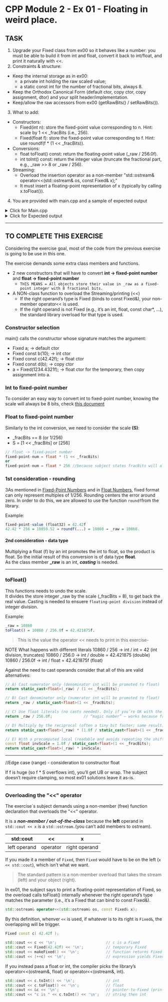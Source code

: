 # CPP Module 2 - Ex 01 - Floating in weird place.

## TASK
1. Upgrade your Fixed class from ex00 so it behaves like a number: you must be able to build it from int and float, convert it back to int/float, and print it naturally with <<.
2. Constraints & structure:  
- Keep the internal storage as in ex00:
    - a private int holding the raw scaled value;
    - a static const int for the number of fractional bits, always 8.
- Keep the Orthodox Canonical Form (default ctor, copy ctor, copy assignment, dtor) and your split header/implementation.
- Keep/allow the raw accessors from ex00 (getRawBits() / setRawBits()).
3. What to add: 
- Constructors:  
    - Fixed(int n): store the fixed-point value corresponding to n. Hint: scale by 1 << _fracBits (i.e., 256).
    - Fixed(float f): store the fixed-point value corresponding to f. Hint: use roundf(f * (1 << _fracBits)).
- Conversions:  
    - float toFloat() const: return the floating-point value (_raw / 256.0f).  
    - int toInt() const: return the integer value (truncate the fractional part, e.g., _raw >> 8 or _raw / 256).  
- Streaming: 
    - Overload the insertion operator as a non-member "std::ostream& operator<<(std::ostream& os, const Fixed& x);"
    - It must insert a floating-point representation of x (typically by calling x.toFloat()).
4. You are provided with main.cpp and a sample of expected output

<details> <summary> Click for Main.cpp </summary> 

```cpp
int main(void)
{
    Fixed a;
    Fixed const b( 10 );
    Fixed const c( 42.42f );
    Fixed const d( b );
    
    a = Fixed( 1234.4321f );
    std::cout << "a is " << a << std::endl;
    std::cout << "b is " << b << std::endl;
    std::cout << "c is " << c << std::endl;
    std::cout << "d is " << d << std::endl;
    std::cout << "a is " << a.toInt() << " as integer" << std::endl;
    std::cout << "b is " << b.toInt() << " as integer" << std::endl;
    std::cout << "c is " << c.toInt() << " as integer" << std::endl;
    std::cout << "d is " << d.toInt() << " as integer" << std::endl;
    return 0;
}
```
</details>
  
    

<details> <summary> Click for Expected output </summary> 

```shell
 $> ./a.out
 Default constructor called
 Int constructor called
 Float constructor called
 Copy constructor called
 Copy assignment operator called
 Float constructor called
 Copy assignment operator called
 Destructor called
 a is 1234.43
 b is 10
 c is 42.4219
 d is 10
 a is 1234 as integer
 b is 10 as integer
 c is 42 as integer
 d is 10 as integer
 Destructor called
 Destructor called
 Destructor called
 Destructor called
```
</details>

--- 

## TO COMPLETE THIS EXERCISE
Considering the exercise goal, most of the code from the previous exercise is going to be use in this one.  

The exercise demands some extra class members and functions. 

- 2 new constructors that will have to convert **int -> fixed-point number** and **float -> fixed-point number**
    - `THIS MEANS = All objects store their value in _raw as a fixed-point integer with 8 fractional bits.`
- A NON-class function to overload the Streaming/printing (<<) 
    - If the right operand’s type is Fixed (binds to const Fixed&), your non-member operator<< is used.  
    - If the right operand is not Fixed (e.g., it’s an int, float, const char*, …), the standard library overload for that type is used.

### Constructor selection
main() calls the constructor whose signature matches the argument:
- Fixed a; → default ctor
- Fixed const b(10); → int ctor
- Fixed const c(42.42f); → float ctor
- Fixed const d(b); → copy ctor
- a = Fixed(1234.4321f); → float ctor for the temporary, then copy assignment into a.


### Int to fixed-point number
To consider an easy way to convert int to fixed-point number, knowing the scale will always be 8 bits, check [this document](/home/florencia/proyectos/CPP/Cplusplus/Exercises/CPP_2/cpp_2_1_FPN_scale.md)  


### Float to fixed-point number

Similarly to the int conversion, we need to consider the scale **(S)**:  
- _fracBits == 8 (or 1/256)  
- S = [1 << _fracBits]  or [256]

```cpp
// float -> fixed-point number
fixed-point-num = float * (1 << _fracBits)
or 
fixed-point-num = float * 256 //because subject states fracBits will always be 8
```
### 1st consideration - rounding
3As mentioned in [Fixed-Point Numbers](/home/florencia/proyectos/CPP/Cplusplus/Exercises/CPP_2/cpp_2_0_FixedPointNumbers.md) and in [Float Numbers](/home/florencia/proyectos/CPP/Cplusplus/Exercises/CPP_2/cpp_2_2_floatnumbers.md), fixed format can only represent multiples of 1/256. Rounding centers the error around zero. In order to do this, we are allowed to use the function `roundf`from the <cmath> library.

Example:   
```r
fixed-point-value (float32) = 42.42f
42.42 * 256 = 10859.52 → roundf(...) = 10860 → _raw = 10860.
```

#### 2nd consideration - data type
Multiplying a float (f) by an int promotes the int to float, so the product is float. So the initial result of this conversion is of data type **float**.  
As the class member **_raw** is an int, ***casting*** is needed.

---

### toFloat()
This functions needs to undo the scale.  
It divides the store integer _raw by the scale (_fracBits = 8), to get back the real value.
Casting is needed to ensuere `floating-point division` instead of integer division.

Example:   
```r
_raw = 10860
toFloat() = 10860 / 256.0f = 42.421875f.
```
> This is the value the operator << needs to print in this exercise-

NOTE
What happens with different literals
10860 / 256 → int / int = 42 (int division, truncates)
10860 / 256.0 → int / double = 42.421875 (double)
10860 / 256.0f → int / float = 42.421875f (float)

Against the need to cast operands consider that all of this are valid alternatives: 

```cpp
// A) Cast numerator only (denominator int will be promoted to float)
return static_cast<float>(_raw) / (1 << _fracBits);

// B) Cast denominator only (numerator int will be promoted to float)
return _raw / static_cast<float>(1 << _fracBits);

// C) Use float literals (no casts needed). Only if you’re OK with the fixed 8 bits:
return _raw / 256.0f;              // “magic number” – works because fracBits == 8

// D) Multiply by the reciprocal (often a tiny bit faster; same result)
return static_cast<float>(_raw) * (1.0f / static_cast<float>(1 << _fracBits));

// E) With a precomputed local (readable and avoids repeating the shift)
const float invScale = 1.0f / static_cast<float>(1 << _fracBits);
return static_cast<float>(_raw) * invScale;

```
---
//Edge case (range) - consideration to constructor float

If f is huge (so f * S overflows int), you’ll get UB or wrap. The subject doesn’t require clamping, so most ex01 solutions leave it as-is.

---

### Overloading the "<<" operator

The exercise´s subject demands using a non-member (free) function declaration that overloads the "<<" operator.

It is a ***non-member / out-of-the-class*** because the **left** operand in `std::cout << x` is a `std::ostream.`(you can’t add members to ostream).


|   std::cout  | << | x |
|--------------|----|---|
| left operand |operator | right operand |

If you made it a member of `Fixed`, then `Fixed` would have to be on the left (`x << std::cout`), which isn’t what we want.

> The standard pattern is a non-member overload that takes the stream (left) and your object (right).  

In ex01, the subject says to print a floating-point representation of Fixed, so the overload calls toFloat() internally whenever the right operand’s type matches the parameter (i.e., it’s a Fixed that can bind to const Fixed&).  

```cpp
std::ostream& operator<<(std::ostream& os, const Fixed& x);
```

By this definition, whenver `<<` is used, if whatever is to its right is `Fixed&`, the overlapping will be trigger.  

```cpp
Fixed const c( 42.42f );

std::cout << c << '\n';                      // c is a Fixed
std::cout << Fixed(42.42f) << '\n';          // temporary Fixed
std::cout << makeFixed() << '\n';            // function returns Fixed
std::cout << (++c) << '\n';                  // expression yields Fixed& (still a Fixed)
```

If you instead pass a float or int, the compiler picks the library’s operator<<(ostream&, float) or operator<<(ostream&, int).  

```cpp
std::cout << c.toInt() << '\n';              // int
std::cout << c.toFloat() << '\n';            // float
std::cout << &c << '\n';                     // pointer-to-Fixed (prints address)
std::cout << "c is " << c.toInt() << '\n';   // string then int
```